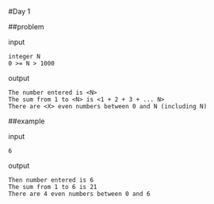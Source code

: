 #Day 1 

##problem

input

    integer N 
    0 >= N > 1000    
    
output

    The number entered is <N>
    The sum from 1 to <N> is <1 + 2 + 3 + ... N> 
    There are <X> even numbers between 0 and N (including N)
        
##example

input

    6
    
output
    
    Then number entered is 6
    The sum from 1 to 6 is 21
    There are 4 even numbers between 0 and 6
        
    
